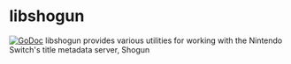 # libshogun
[![GoDoc](https://godoc.org/github.com/ThatNerdyPikachu/libshogun?status.svg)](https://godoc.org/github.com/ThatNerdyPikachu/libshogun)
libshogun provides various utilities for working with the Nintendo Switch's title metadata server, Shogun